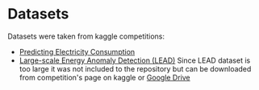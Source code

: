 # Datasets
Datasets were taken from kaggle competitions:
- [Predicting Electricity Consumption](https://www.kaggle.com/competitions/predicting-electricity-consumption/data)
- [Large-scale Energy Anomaly Detection (LEAD)](https://www.kaggle.com/competitions/energy-anomaly-detection/data)
Since LEAD dataset is too large it was not included to the repository but can be downloaded from competition's page on kaggle or [Google Drive](https://drive.google.com/drive/u/0/folders/13gzZ8ImNV76yaG860OKyqwezJQUzMrxG)

